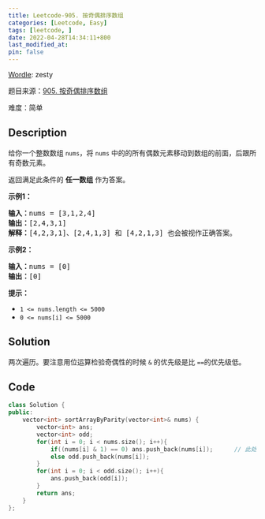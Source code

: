 ```yaml
---
title: Leetcode-905. 按奇偶排序数组
categories: [Leetcode, Easy]
tags: [leetcode, ]
date: 2022-04-28T14:34:11+800
last_modified_at: 
pin: false
---
```


[Wordle](https://www.nytimes.com/games/wordle/index.html): zesty

题目来源：[905. 按奇偶排序数组](https://leetcode-cn.com/problems/sort-array-by-parity/)

难度：简单

## Description

给你一个整数数组 `nums`，将 `nums` 中的的所有偶数元素移动到数组的前面，后跟所有奇数元素。

返回满足此条件的 **任一数组** 作为答案。


**示例1：**

<pre>
<strong>输入：</strong>nums = [3,1,2,4]
<strong>输出：</strong>[2,4,3,1]
<strong>解释：</strong>[4,2,3,1]、[2,4,1,3] 和 [4,2,1,3] 也会被视作正确答案。
</pre>

**示例2：**

<pre>
<strong>输入：</strong>nums = [0]
<strong>输出：</strong>[0]
</pre>

**提示：**

- `1 <= nums.length <= 5000`
- `0 <= nums[i] <= 5000`


## Solution

两次遍历。要注意用位运算检验奇偶性的时候 `&` 的优先级是比 `==`的优先级低。


## Code
```c++
class Solution {
public:
    vector<int> sortArrayByParity(vector<int>& nums) {
        vector<int> ans;
        vector<int> odd;
        for(int i = 0; i < nums.size(); i++){
            if((nums[i] & 1) == 0) ans.push_back(nums[i]);      // 此处注意优先级，需要用括号
            else odd.push_back(nums[i]);
        }
        for(int i = 0; i < odd.size(); i++){
            ans.push_back(odd[i]);
        }
        return ans;
    }
};
```
